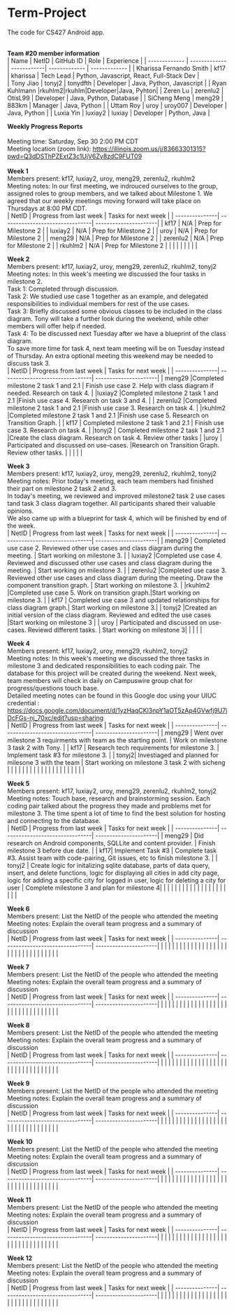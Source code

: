 # Term-Project

The code for CS427 Android app.
<br/>
<br/>

<b>Team #20 member information</b>
<br/>
| Name | NetID | GitHub ID | Role | Experience |
| ------------- | ------------- | ------------| ------------- | ------------- |
| Kharissa Fernando Smith | kf17 | kharissa | Tech Lead | Python, Javascript, React, Full-Stack Dev |  
| Tony Jiao | tonyj2 | tonydfth | Developer | Java, Python, Javascript |
| Ryan Kuhlmann |rkuhlm2|rkuhlm|Developer|Java, Pyhton|
| Zeren Lu | zerenlu2 | OtisL99 | Developer | Java, Python, Database |
| SiCheng Meng | meng29 | 883km | Manager | Java, Python |
| Uttam Roy | uroy  | uroy007 | Developer | Java, Python |
| Luxia Yin | luxiay2 | luxiay | Developer | Python, Java |
<br/>

<b>Weekly Progress Reports</b>
</br>
</br>
Meeting time: Saturday, Sep 30 2:00 PM CDT
</br>
Meeting location (zoom link): https://illinois.zoom.us/j/83663301315?pwd=Q3dDSThPZExtZ3c1UjV6Zy8zdC9FUT09
</br>
</br>
<b>Week 1</b>
</br>
Members present: kf17, luxiay2, uroy, meng29, zerenlu2, rkuhlm2
</br>
Meeting notes: In our first meeting, we indrouced ourselves to the group, assigned roles to group members, and we talked about Milestone 1. We agreed that our weekly meetings moving forward will take place on Thursdays at 8:00 PM CDT.
</br>
| NetID | Progress from last week | Tasks for next week |
| ---------------| --------------------------------| ----------------------|
| kf17 | N/A | Prep for Milestone 2 |
| luxiay2 | N/A | Prep for Milestone 2 |
| uroy | N/A | Prep for Milestone 2  |
| meng29 | N/A | Prep for Milestone 2  |
| zerenlu2 | N/A | Prep for Milestone 2  |
| rkuhlm2 | N/A | Prep for Milestone 2 |
| | | |
| | | |
</br>

<b>Week 2</b>
</br>
Members present: kf17, luxiay2, uroy, meng29, zerenlu2, rkuhlm2, tonyj2
</br>
Meeting notes: 
In this week's meeting we discussed the four tasks in milestone 2. </br>
Task 1: Completed through discussion. </br>
Task 2: We studied use case 1 together as an example, and delegated responsibilities to individual members for rest of the use cases. </br>
Task 3: Briefly discussed some obvious classes to be included in the class diagram. Tony will take a further look during the weekend, while other members will offer help if needed. </br>
Task 4: To be discussed next Tuesday after we have a blueprint of the class diagram. </br>
To save more time for task 4, next team meeting will be on Tuesday instead of Thursday. An extra optional meeting this weekend may be needed to discuss task 3.
</br>
| NetID | Progress from last week | Tasks for next week |
| ---------------| --------------------------------| ----------------------|
| meng29 |Completed milestone 2 task 1 and 2.1  | Finish use case 2. Help with class diagram if needed. Research on task 4. |
|luxiay2 |Completed milestone 2 task 1 and 2.1 |Finish use case 4. Research on task 3 and 4. |
| zerenlu2 |Completed milestone 2 task 1 and 2.1 |Finish use case 3. Research on task 4. |
|rkuhlm2 |Completed milestone 2 task 1 and 2.1 |Finish use case 5. Research on Transition Graph. |
| kf17 | Completed milestone 2 task 1 and 2.1 | Finish use case 3. Research on task 4. |
|tonyj2 | Completed milestone 2 task 1 and 2.1 |Create the class diagram. Research on task 4. Review other tasks |
|uroy  | Participated and discussed on use-cases. |Research on Transition Graph.  Review other tasks. |
| | | |
</br>

<b>Week 3</b>
</br>
Members present: kf17, luxiay2, uroy, meng29, zerenlu2, rkuhlm2, tonyj2
</br>
Meeting notes:
Prior today's meeting, each team members had finished their part on milestone 2 task 2 and 3. </br>
In today's meeting, we reviewed and improved milestone2 task 2 use cases tand task 3 class diagram together. All participants shared their valuable opinions. </br>
We also came up with a blueprint for task 4, which will be finished by end of the week.
</br>
| NetID | Progress from last week | Tasks for next week |
| ---------------| --------------------------------| ----------------------|
| meng29 | Completed use case 2. Reviewed other use cases and class diagram during the meeting. | Start working on milestone 3. |
| luxiay2 |Completed use case 4. Reviewed and discussed other use cases and class diagram during the meeting. | Start working on milestone 3. |
| zerenlu2 |Completed use case 3. Reviewed other use cases and class diagram during the meeting. Draw the component transition graph. | Start working on milestone 3. |
|rkuhlm2 |Completed use case 5. Work on transition graph.|Start working on milestone 3. |
| kf17 | Completed use case 3 and updated relationships for class diagram graph.| Start working on milestone 3.|
| tonyj2 |Created an initial version of the class diagram. Reviewed and edited the use cases |Start working on milestone 3 |
| uroy | Participated and discussed on use-cases. Reviewd different tasks. | Start working on milestone 3|
| | | |
</br>

<b>Week 4</b>
</br>
Members present: kf17, luxiay2, uroy, meng29, rkuhlm2, tonyj2
</br>
Meeting notes: In this week's meeting we discussed the three tasks in milestone 3 and dedicated responsibilities to each coding pair. The database for this project will be created during the weekend. Next week, team members will check in daily on Campuswire group chat for progress/questions touch base. </br>
Detailed meeting notes can be found in this Google doc using your UIUC credential : https://docs.google.com/document/d/1yzHaqCKl3npY1aOT5zAp4GVwfj9U7jDcFGs-nj_70xc/edit?usp=sharing
</br>
| NetID | Progress from last week | Tasks for next week |
| ---------------| --------------------------------| ----------------------|
| meng29 | Went over milestone 3 requirments with team as the starting point. | Work on milestone 3 task 2 with Tony. |
| kf17 | Research tech requirements for milestone 3. | Implement task #3 for milestone 3. |
| tonyj2| Investiaged and planned for milesone 3 with the team | Start working on milestone 3 task 2 with sicheng |
| | | |
| | | |
| | | |
| | | |
| | | |
</br>

<b>Week 5</b>
</br>
Members present: kf17, luxiay2, uroy, meng29, zerenlu2, rkuhlm2, tonyj2
</br>
Meeting notes: Touch base, research and brainstorming session. Each coding pair talked about the progress they made and problems met for milestone 3. The time spent a lot of time to find the best solution for hosting and connecting to the database.
</br>
| NetID | Progress from last week | Tasks for next week |
| ---------------| --------------------------------| ----------------------|
| meng29 | Did research on Android components, SQLLite and content provider. | Finish milestone 3 before due date. |
| kf17| Implement Task #3 | Complete task #3. Assist team with code-pairing, Git issues, etc to finish milestone 3. |
| tonyj2 | Create logic for initalizing sqlite database, parts of data query, insert, and delete functions, logic for displaying all cities in add city page, logic for adding a specific city for logged in user, logic for deleting a city for user | Complete milestone 3 and plan for milestone 4|
| | | |
| | | |
| | | |
| | | |
| | | |
</br>

<b>Week 6</b>
</br>
Members present: List the NetID of the people who attended the meeting
</br>
Meeting notes: Explain the overall team progress and a summary of discussion
</br>
| NetID | Progress from last week | Tasks for next week |
| ---------------| --------------------------------| ----------------------|
| | | |
| | | |
| | | |
| | | |
| | | |
| | | |
| | | |
| | | |
</br>

<b>Week 7</b>
</br>
Members present: List the NetID of the people who attended the meeting
</br>
Meeting notes: Explain the overall team progress and a summary of discussion
</br>
| NetID | Progress from last week | Tasks for next week |
| ---------------| --------------------------------| ----------------------|
| | | |
| | | |
| | | |
| | | |
| | | |
| | | |
| | | |
| | | |
</br>

<b>Week 8</b>
</br>
Members present: List the NetID of the people who attended the meeting
</br>
Meeting notes: Explain the overall team progress and a summary of discussion
</br>
| NetID | Progress from last week | Tasks for next week |
| ---------------| --------------------------------| ----------------------|
| | | |
| | | |
| | | |
| | | |
| | | |
| | | |
| | | |
| | | |
</br>

<b>Week 9</b>
</br>
Members present: List the NetID of the people who attended the meeting
</br>
Meeting notes: Explain the overall team progress and a summary of discussion
</br>
| NetID | Progress from last week | Tasks for next week |
| ---------------| --------------------------------| ----------------------|
| | | |
| | | |
| | | |
| | | |
| | | |
| | | |
| | | |
| | | |
</br>

<b>Week 10</b>
</br>
Members present: List the NetID of the people who attended the meeting
</br>
Meeting notes: Explain the overall team progress and a summary of discussion
</br>
| NetID | Progress from last week | Tasks for next week |
| ---------------| --------------------------------| ----------------------|
| | | |
| | | |
| | | |
| | | |
| | | |
| | | |
| | | |
| | | |
</br>

<b>Week 11</b>
</br>
Members present: List the NetID of the people who attended the meeting
</br>
Meeting notes: Explain the overall team progress and a summary of discussion
</br>
| NetID | Progress from last week | Tasks for next week |
| ---------------| --------------------------------| ----------------------|
| | | |
| | | |
| | | |
| | | |
| | | |
| | | |
| | | |
| | | |
</br>

<b>Week 12</b>
</br>
Members present: List the NetID of the people who attended the meeting
</br>
Meeting notes: Explain the overall team progress and a summary of discussion
</br>
| NetID | Progress from last week | Tasks for next week |
| ---------------| --------------------------------| ----------------------|
| | | |
| | | |
| | | |
| | | |
| | | |
| | | |
| | | |
| | | |
</br>
